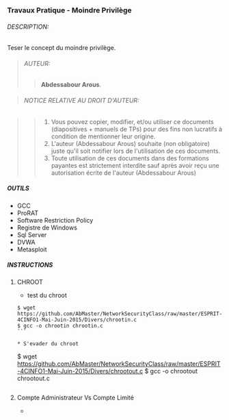 ### Travaux Pratique - Moindre Privilège

###### DESCRIPTION:
Teser le concept du moindre privilège.

> ###### AUTEUR:
> > **Abdessabour Arous**.


> ###### NOTICE RELATIVE AU DROIT D'AUTEUR:

> >  1. Vous pouvez copier, modifier, et/ou utiliser ce documents (diapositives + manuels de TPs) pour des fins non lucratifs à condition de mentionner leur origine.
> >  2. L'auteur (Abdessabour Arous) souhaite (non obligatoire) juste qu'il soit notifier lors de l'utilisation de ces documents.
> >  3. Toute utilisation de ces documents dans des formations payantes est strictement interdite sauf après avoir reçu une autorisation écrite de l'auteur (Abdessabour Arous)


##### OUTILS
- GCC
- ProRAT
- Software Restriction Policy
- Registre de Windows
- Sql Server
- DVWA
- Metasploit

##### INSTRUCTIONS
1. CHROOT
	
	* test du chroot
	````
	$ wget https://github.com/AbMaster/NetworkSecurityClass/raw/master/ESPRIT-4CINFO1-Mai-Juin-2015/Divers/chrootin.c
	$ gcc -o chrootin chrootin.c
	```
	
	* S'evader du chroot
	````
	$ wget https://github.com/AbMaster/NetworkSecurityClass/raw/master/ESPRIT-4CINFO1-Mai-Juin-2015/Divers/chrootout.c
	$ gcc -o chrootout chrootout.c
	```

2. Compte Administrateur Vs Compte Limité
	
	* 